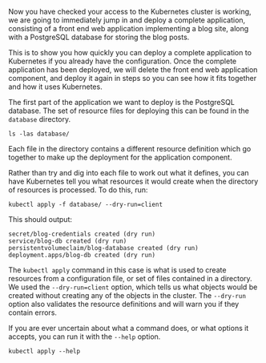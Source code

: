 Now you have checked your access to the Kubernetes cluster is working, we are going to immediately jump in and deploy a complete application, consisting of a front end web application implementing a blog site, along with a PostgreSQL database for storing the blog posts.

This is to show you how quickly you can deploy a complete application to Kubernetes if you already have the configuration. Once the complete application has been deployed, we will delete the front end web application component, and deploy it again in steps so you can see how it fits together and how it uses Kubernetes.

The first part of the application we want to deploy is the PostgreSQL database. The set of resource files for deploying this can be found in the `database` directory.

```execute
ls -las database/
```

Each file in the directory contains a different resource definition which go together to make up the deployment for the application component.

Rather than try and dig into each file to work out what it defines, you can have Kubernetes tell you what resources it would create when the directory of resources is processed. To do this, run:

```execute
kubectl apply -f database/ --dry-run=client
```

This should output:

```
secret/blog-credentials created (dry run)
service/blog-db created (dry run)
persistentvolumeclaim/blog-database created (dry run)
deployment.apps/blog-db created (dry run)
```

The `kubectl apply` command in this case is what is used to create resources from a configuration file, or set of files contained in a directory. We used the `--dry-run=client` option, which tells us what objects would be created without creating any of the objects in the cluster. The `--dry-run` option also validates the resource definitions and will warn you if they contain errors.

If you are ever uncertain about what a command does, or what options it accepts, you can run it with the `--help` option.

```execute
kubectl apply --help
```
